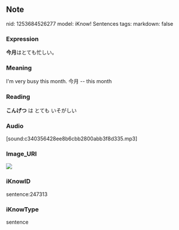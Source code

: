 ## Note
nid: 1253684526277
model: iKnow! Sentences
tags: 
markdown: false

### Expression
<b>今月</b>はとても忙しい。

### Meaning
I'm very busy this month.
今月 -- this month

### Reading
<b>こんげつ</b> は とても いそがしい

### Audio
[sound:c340356428ee8b6cbb2800abb3f8d335.mp3]

### Image_URI
<img src="f3eca9af1895001ba5b84fe1a1814e62.jpg">

### iKnowID
sentence:247313

### iKnowType
sentence
